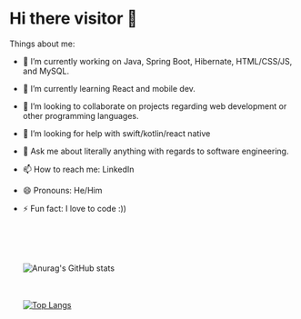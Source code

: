 # Hi there visitor 👋
     
Things about me:

   - 🔭 I’m currently working on Java, Spring Boot, Hibernate, HTML/CSS/JS, and MySQL.
   - 🌱 I’m currently learning React and mobile dev.
   - 👯 I’m looking to collaborate on projects regarding web development or other programming languages.
   - 🤔 I’m looking for help with swift/kotlin/react native
   - 💬 Ask me about literally anything with regards to software engineering.
   - 📫 How to reach me: LinkedIn
   - 😄 Pronouns: He/Him
   - ⚡ Fun fact: I love to code :))
       

     <br><br><br><br>
     ![Anurag's GitHub stats](https://github-readme-stats.vercel.app/api?username=Thecoder0012&show_icons=true&theme=radical)
     
     <br><br>
     [![Top Langs](https://github-readme-stats.vercel.app/api/top-langs/?username=Thecoder0012&layout=compact)](https://github.com/anuraghazra/github-readme-stats)



